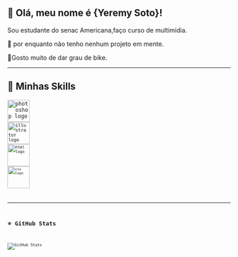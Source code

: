 ## 💜 Olá, meu nome é {Yeremy Soto}!

Sou estudante do senac Americana,faço curso de multimidia.

🔭 por enquanto não tenho nenhum projeto em mente.

💬Gosto muito de dar grau de bike.

---

## 🚀 Minhas Skills
<code><img src="https://skillicons.dev/icons?i=photoshop" height="50" alt="photoshop logo" />
<code><img src="https://skillicons.dev/icons?i=illustrator" height="50" alt="illustrator logo" />
<code><img src="https://skillicons.dev/icons?i=html" height="50" alt="html logo" />
<code><img src="https://skillicons.dev/icons?i=css" height="50" alt="css logo" />
 

---

## ⭐ GitHub Stats

![GitHub Stats](https://github-readme-stats.vercel.app/api?username=paulowh&show_icons=true&theme=nightowl)</code>